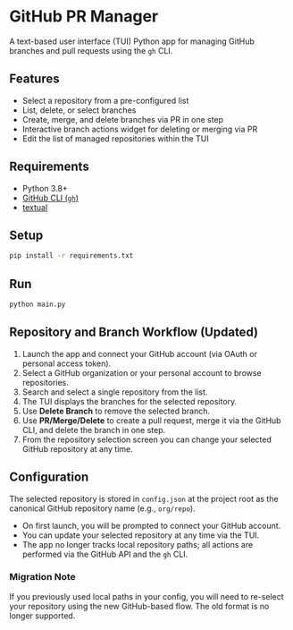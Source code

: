 # GitHub PR Manager

A text-based user interface (TUI) Python app for managing GitHub branches and pull requests using the `gh` CLI.

## Features
- Select a repository from a pre-configured list
- List, delete, or select branches
- Create, merge, and delete branches via PR in one step
- Interactive branch actions widget for deleting or merging via PR
- Edit the list of managed repositories within the TUI

## Requirements
- Python 3.8+
- [GitHub CLI (`gh`)](https://cli.github.com/)
- [textual](https://github.com/Textualize/textual)

## Setup
```bash
pip install -r requirements.txt
```

## Run
```bash
python main.py
```

## Repository and Branch Workflow (Updated)

1. Launch the app and connect your GitHub account (via OAuth or personal access token).
2. Select a GitHub organization or your personal account to browse repositories.
3. Search and select a single repository from the list.
4. The TUI displays the branches for the selected repository.
5. Use **Delete Branch** to remove the selected branch.
6. Use **PR/Merge/Delete** to create a pull request, merge it via the GitHub CLI, and delete the branch in one step.
7. From the repository selection screen you can change your selected GitHub repository at any time.

## Configuration
The selected repository is stored in `config.json` at the project root as the canonical GitHub repository name (e.g., `org/repo`).

- On first launch, you will be prompted to connect your GitHub account.
- You can update your selected repository at any time via the TUI.
- The app no longer tracks local repository paths; all actions are performed via the GitHub API and the `gh` CLI.

### Migration Note
If you previously used local paths in your config, you will need to re-select your repository using the new GitHub-based flow. The old format is no longer supported.
